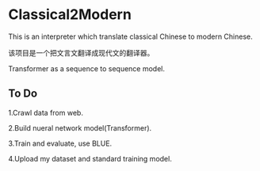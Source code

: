 # Classical2Modern

This is an interpreter which translate classical Chinese to modern Chinese. 

该项目是一个把文言文翻译成现代文的翻译器。

Transformer as a sequence to sequence model.





## To Do
1.Crawl data from web.

2.Build nueral network model(Transformer).

3.Train and evaluate, use BLUE.

4.Upload my dataset and standard training model.
